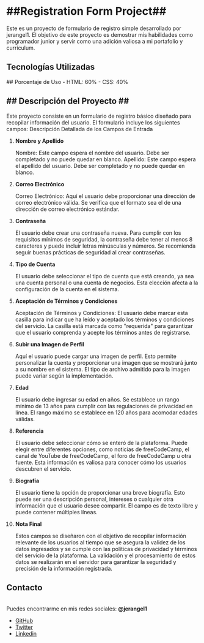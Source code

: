 <h1>##Registration Form Project##</h1>
Este es un proyecto de formulario de registro simple desarrollado por jerangel1. El objetivo de este proyecto es demostrar mis habilidades como programador junior y servir como una adición valiosa a mi portafolio y currículum.

<h2>Tecnologías Utilizadas</h2>
## Porcentaje de Uso
- HTML: 60%
- CSS: 40%

<h2>## Descripción del Proyecto ## </h2>
Este proyecto consiste en un formulario de registro básico diseñado para recopilar información del usuario. El formulario incluye los siguientes campos:
Descripción Detallada de los Campos de Entrada

<ol>
  <li><b>Nombre y Apellido</b>
    <p>Nombre: Este campo espera el nombre del usuario. Debe ser completado y no puede quedar en blanco.
      Apellido: Este campo espera el apellido del usuario. Debe ser completado y no puede quedar en blanco.</p>
  </li>

  <li><b>Correo Electrónico</b>
    <p>Correo Electrónico: Aquí el usuario debe proporcionar una dirección de correo electrónico válida. Se verifica que
      el formato sea el de una dirección de correo electrónico estándar.</p>
  </li>
  <li><b>Contraseña</b>
  <p>El usuario debe crear una contraseña nueva. Para cumplir con los requisitos mínimos de seguridad, la
      contraseña debe tener al menos 8 caracteres y puede incluir letras minúsculas y números. Se recomienda seguir
      buenas prácticas de seguridad al crear contraseñas.</p>
  </li>
  <li><b>Tipo de Cuenta</b><p>El usuario debe seleccionar el tipo de cuenta que está creando, ya sea una cuenta personal o una
      cuenta de negocios. Esta elección afecta a la configuración de la cuenta en el sistema.</p>
  </li>

  <li> <b>Aceptación de Términos y Condiciones</b>
  <p>Aceptación de Términos y Condiciones: El usuario debe marcar esta casilla
      para indicar que ha leído y aceptado los términos y condiciones del servicio. La casilla está marcada como
      "requerida" para garantizar que el usuario comprenda y acepte los términos antes de registrarse.</p>
  </li>

  <li><b>Subir una Imagen de Perfil</b>
  <p>Aquí el usuario puede cargar una imagen de perfil. Esto permite personalizar la
      cuenta y proporcionar una imagen que se mostrará junto a su nombre en el sistema. El tipo de archivo admitido para
      la imagen puede variar según la implementación.</p>
  </li>

  <li><b>Edad</b>
  <p>El usuario debe ingresar su edad en años. Se establece un rango mínimo de 13 años para cumplir con las
      regulaciones de privacidad en línea. El rango máximo se establece en 120 años para acomodar edades válidas.</p>
  </li>

  <li><b>Referencia</b><p>El usuario debe seleccionar cómo se enteró de la plataforma. Puede elegir entre diferentes opciones,
      como noticias de freeCodeCamp, el canal de YouTube de freeCodeCamp, el foro de freeCodeCamp u otra fuente. Esta
      información es valiosa para conocer cómo los usuarios descubren el servicio.</p>
  </li>

  <li><b>Biografía</b><p>El usuario tiene la opción de proporcionar una breve biografía. Esto puede ser una descripción
      personal, intereses o cualquier otra información que el usuario desee compartir. El campo es de texto libre y
      puede contener múltiples líneas.</p>
  </li>
  <li><b>Nota Final</b><p>Estos campos se diseñaron con el objetivo de recopilar información relevante de los usuarios al
      tiempo que se asegura la validez de los datos ingresados y se cumple con las políticas de privacidad y términos
      del servicio de la plataforma. La validación y el procesamiento de estos datos se realizarán en el servidor para
      garantizar la seguridad y precisión de la información registrada.
    </p>
  </li>


</ol>
<h2><b>Contacto</b></h2><br>
Puedes encontrarme en mis redes sociales: <b>@jerangel1</b>
<ul>
  <li><a href="https://github.com/jerangel1?tab=repositories">GitHub</a></li>
   <li><a href="https://twitter.com/jerangel1">Twitter</a></li>
   <li><a href="https://www.linkedin.com/in/jerangel1/">Linkedin</a></li>
</ul>
